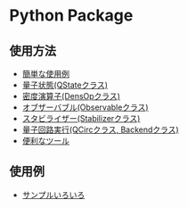 Python Package
==============

## 使用方法

- [簡単な使用例](usage/basic.md)
- [量子状態(QStateクラス)](usage/qstate.md)
- [密度演算子(DensOpクラス)](usage/densop.md)
- [オブザーバブル(Observableクラス)](usage/observable.md)
- [スタビライザー(Stabilizerクラス)](usage/stabilizer.md)
- [量子回路実行(QCircクラス, Backendクラス)](usage/qcirc.md)
- [便利なツール](usage/tools.md)

## 使用例

- [サンプルいろいろ](https://github.com/samn33/qlazy/tree/master/example/py)
